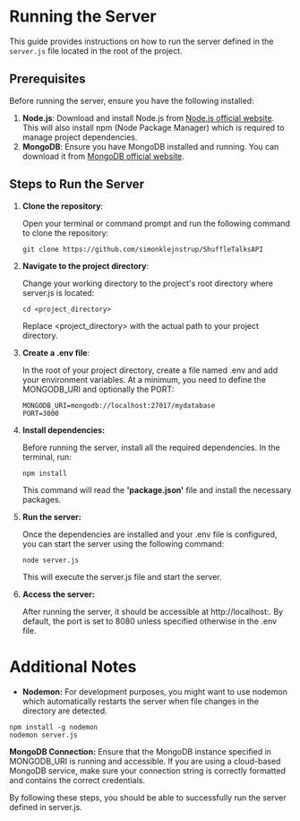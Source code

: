 # Running the Server

This guide provides instructions on how to run the server defined in the `server.js` file located in the root of the project.

## Prerequisites

Before running the server, ensure you have the following installed:

1. **Node.js**: Download and install Node.js from [Node.js official website](https://nodejs.org/). This will also install npm (Node Package Manager) which is required to manage project dependencies.
2. **MongoDB**: Ensure you have MongoDB installed and running. You can download it from [MongoDB official website](https://www.mongodb.com/try/download/community).

## Steps to Run the Server

1. **Clone the repository**:
   
   Open your terminal or command prompt and run the following command to clone the repository:
   ```
   git clone https://github.com/simonklejnstrup/ShuffleTalksAPI
   ```

2. **Navigate to the project directory**:

   Change your working directory to the project's root directory where server.js is located:

   ```
   cd <project_directory>
   ```

   Replace <project_directory> with the actual path to your project directory.

3. **Create a .env file**:

   In the root of your project directory, create a file named .env and add your environment variables. At a
   minimum, you need to define the MONGODB_URI and optionally the PORT:

   ```
   MONGODB_URI=mongodb://localhost:27017/mydatabase
   PORT=3000
   ```

5. **Install dependencies:**

   Before running the server, install all the required dependencies. In the terminal, run:

   ```
   npm install
   ```

   This command will read the **'package.json'** file and install the necessary packages.

5. **Run the server:**

   Once the dependencies are installed and your .env file is configured, you can start the server using the
   following command:

   ```
   node server.js
   ```

   This will execute the server.js file and start the server.

7. **Access the server:**

   After running the server, it should be accessible at http://localhost:<port>. By default, the port is set to
   8080 unless specified otherwise in the .env file.

# Additional Notes

   - **Nodemon:** For development purposes, you might want to use nodemon which automatically restarts the server
     when file changes in the directory are detected.

   ```
   npm install -g nodemon
   nodemon server.js
   ```

   **MongoDB Connection:** Ensure that the MongoDB instance specified in MONGODB_URI is running and accessible. If
   you are using a cloud-based MongoDB service, make sure your connection string is correctly formatted and
   contains the correct credentials.

By following these steps, you should be able to successfully run the server defined in server.js.
